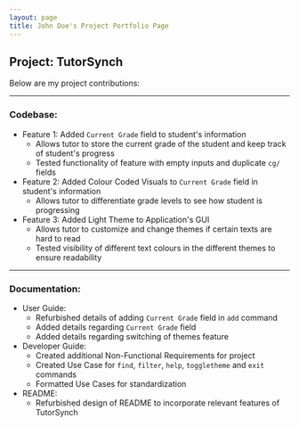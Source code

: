 ```yaml
---
layout: page
title: John Doe's Project Portfolio Page
---
```


## Project: TutorSynch

Below are my project contributions:

***
### Codebase:
* Feature 1: Added `Current Grade` field to student's information
  * Allows tutor to store the current grade of the student and keep track of student's progress
  * Tested functionality of feature with empty inputs and duplicate `cg/` fields
* Feature 2: Added Colour Coded Visuals to `Current Grade` field in student's information
  * Allows tutor to differentiate grade levels to see how student is progressing
* Feature 3: Added Light Theme to Application's GUI
  * Allows tutor to customize and change themes if certain texts are hard to read 
  * Tested visibility of different text colours in the different themes to ensure readability
***
### Documentation:
* User Guide:
  * Refurbished details of adding `Current Grade` field in `add` command
  * Added details regarding `Current Grade` field
  * Added details regarding switching of themes feature
* Developer Guide:
  * Created additional Non-Functional Requirements for project
  * Created Use Case for `find`, `filter`, `help`, `toggletheme` and `exit` commands
  * Formatted Use Cases for standardization
* README:
  * Refurbished design of README to incorporate relevant features of TutorSynch

<!--
### Project: AddressBook Level 3

AddressBook - Level 3 is a desktop address book application used for teaching Software Engineering principles. The user interacts with it using a CLI, and it has a GUI created with JavaFX. It is written in Java, and has about 10 kLoC.

Given below are my contributions to the project.

* **New Feature**: Added the ability to undo/redo previous commands.
  * What it does: allows the user to undo all previous commands one at a time. Preceding undo commands can be reversed by using the redo command.
  * Justification: This feature improves the product significantly because a user can make mistakes in commands and the app should provide a convenient way to rectify them.
  * Highlights: This enhancement affects existing commands and commands to be added in future. It required an in-depth analysis of design alternatives. The implementation too was challenging as it required changes to existing commands.
  * Credits: *{mention here if you reused any code/ideas from elsewhere or if a third-party library is heavily used in the feature so that a reader can make a more accurate judgement of how much effort went into the feature}*

* **New Feature**: Added a history command that allows the user to navigate to previous commands using up/down keys.

* **Code contributed**: [RepoSense link]()

* **Project management**:
  * Managed releases `v1.3` - `v1.5rc` (3 releases) on GitHub

* **Enhancements to existing features**:
  * Updated the GUI color scheme (Pull requests [\#33](), [\#34]())
  * Wrote additional tests for existing features to increase coverage from 88% to 92% (Pull requests [\#36](), [\#38]())

* **Documentation**:
  * User Guide:
    * Added documentation for the features `delete` and `find` [\#72]()
    * Did cosmetic tweaks to existing documentation of features `clear`, `exit`: [\#74]()
  * Developer Guide:
    * Added implementation details of the `delete` feature.

* **Community**:
  * PRs reviewed (with non-trivial review comments): [\#12](), [\#32](), [\#19](), [\#42]()
  * Contributed to forum discussions (examples: [1](), [2](), [3](), [4]())
  * Reported bugs and suggestions for other teams in the class (examples: [1](), [2](), [3]())
  * Some parts of the history feature I added was adopted by several other class mates ([1](), [2]())

* **Tools**:
  * Integrated a third party library (Natty) to the project ([\#42]())
  * Integrated a new Github plugin (CircleCI) to the team repo

* _{you can add/remove categories in the list above}_
-->
